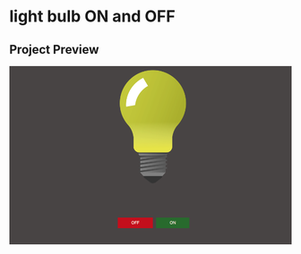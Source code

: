 # light bulb ON and OFF 

## Project Preview

![project-image](img/Screen%20Shot%202022-07-17%20at%2010.32.44%20AM.png)
